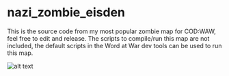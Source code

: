 # nazi_zombie_eisden
This is the source code from my most popular zombie map for COD:WAW, feel free to edit and release.
The scripts to compile/run this map are not included, the default scripts in the Word at War dev tools can be used to run this map.

![alt text](https://i2.wp.com/stevenbreuls.com/wp-content/uploads/2013/04/shot0064.jpg?w=1008&ssl=1 "Header")
